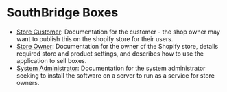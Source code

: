 # SouthBridge Boxes

* [Store Customer](/customer): Documentation for the customer - the shop owner may
  want to publish this on the shopify store for their users.
* [Store Owner](/owner): Documentation for the owner of the Shopify store, details
  required store and product settings, and describes how to use the application
  to sell boxes.
* [System Administrator](/sysadmin): Documentation for the system administrator
  seeking to install the software on a server to run as a service for store
  owners.
